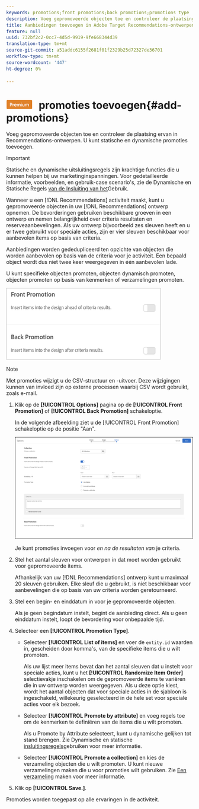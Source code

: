 ```yaml
---
keywords: promotions;front promotions;back promotions;promotions type
description: Voeg gepromoveerde objecten toe en controleer de plaatsing ervan in Adobe Target Recommendations-ontwerpen. U kunt statische en dynamische promoties toevoegen.
title: Aanbiedingen toevoegen in Adobe Target Recommendations-ontwerpen.
feature: null
uuid: 732bf2c2-0cc7-4d5d-9919-9fe668344d39
translation-type: tm+mt
source-git-commit: a51addc6155f2681f01f2329b25d72327de36701
workflow-type: tm+mt
source-wordcount: '447'
ht-degree: 0%

---
```



# ![PREMIUM](/help/assets/premium.png) promoties toevoegen{#add-promotions}

Voeg gepromoveerde objecten toe en controleer de plaatsing ervan in Recommendations-ontwerpen. U kunt statische en dynamische promoties toevoegen.

>[!IMPORTANT]
>
>Statische en dynamische uitsluitingsregels zijn krachtige functies die u kunnen helpen bij uw marketinginspanningen. Voor gedetailleerde informatie, voorbeelden, en gebruik-case scenario&#39;s, zie de Dynamische en Statische Regels [van de Insluiting van het](../../c-recommendations/c-algorithms/use-dynamic-and-static-inclusion-rules.md#concept_4CB5C0FA705D4E449BD0B37B3D987F9F)Gebruik.

Wanneer u een [!DNL Recommendations] activiteit maakt, kunt u gepromoveerde objecten in uw [!DNL Recommendations] ontwerp opnemen. De bevorderingen gebruiken beschikbare groeven in een ontwerp en nemen belangrijkheid over criteria resultaten en reserveaanbevelingen. Als uw ontwerp bijvoorbeeld zes sleuven heeft en u er twee gebruikt voor speciale acties, zijn er vier sleuven beschikbaar voor aanbevolen items op basis van criteria.

Aanbiedingen worden gededupliceerd ten opzichte van objecten die worden aanbevolen op basis van de criteria voor je activiteit. Een bepaald object wordt dus niet twee keer weergegeven in één aanbevolen lade.

U kunt specifieke objecten promoten, objecten dynamisch promoten, objecten promoten op basis van kenmerken of verzamelingen promoten.

![](assets/add_promotion_toggles.png)

>[!NOTE]
>
>Met promoties wijzigt u de CSV-structuur en -uitvoer. Deze wijzigingen kunnen van invloed zijn op externe processen waarbij CSV wordt gebruikt, zoals e-mail.

1. Klik op de **[!UICONTROL Options]** pagina op de **[!UICONTROL Front Promotion]** of **[!UICONTROL Back Promotion]** schakeloptie.

   In de volgende afbeelding ziet u de [!UICONTROL Front Promotion] schakeloptie op de positie &quot;Aan&quot;.

   ![Voorste-promotieopties toevoegen](/help/c-recommendations/t-create-recs-activity/assets/add_promotion_front.png)

   Je kunt promoties invoegen voor *en na de resultaten van* je criteria.
1. Stel het aantal sleuven voor ontwerpen in dat moet worden gebruikt voor gepromoveerde items.

   Afhankelijk van uw [!DNL Recommendations] ontwerp kunt u maximaal 20 sleuven gebruiken. Elke sleuf die u gebruikt, is niet beschikbaar voor aanbevelingen die op basis van uw criteria worden geretourneerd.

1. Stel een begin- en einddatum in voor je gepromoveerde objecten.

   Als je geen begindatum instelt, begint de aanbieding direct. Als u geen einddatum instelt, loopt de bevordering voor onbepaalde tijd.

1. Selecteer een **[!UICONTROL Promotion Type]**.

   * Selecteer **[!UICONTROL List of items]** en voer de `entity.id` waarden in, gescheiden door komma&#39;s, van de specifieke items die u wilt promoten.

      Als uw lijst meer items bevat dan het aantal sleuven dat u instelt voor speciale acties, kunt u het **[!UICONTROL Randomize Item Order]** selectievakje inschakelen om de gepromoveerde items te variëren die in uw ontwerp worden weergegeven. Als u deze optie kiest, wordt het aantal objecten dat voor speciale acties in de sjabloon is ingeschakeld, willekeurig geselecteerd in de hele set voor speciale acties voor elk bezoek.

   * Selecteer **[!UICONTROL Promote by attribute]** en voeg regels toe om de kenmerken te definiëren van de items die u wilt promoten.

      Als u Promote by Attribute selecteert, kunt u dynamische gelijken tot stand brengen. Zie Dynamische en statische [insluitingsregels](../../c-recommendations/c-algorithms/use-dynamic-and-static-inclusion-rules.md#concept_4CB5C0FA705D4E449BD0B37B3D987F9F)gebruiken voor meer informatie.

   * Selecteer **[!UICONTROL Promote a collection]** en kies de verzameling objecten die u wilt promoten. U kunt nieuwe verzamelingen maken die u voor promoties wilt gebruiken. Zie [Een verzameling](../../c-recommendations/c-products/collections.md#task_1256DFF6842141FCAADD9E1428EF7F08) maken voor meer informatie.

1. Klik op **[!UICONTROL Save.]**.

Promoties worden toegepast op alle ervaringen in de activiteit.
